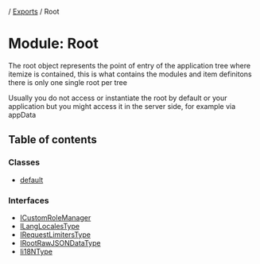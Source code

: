 [](../README.md) / [Exports](../modules.md) / Root

# Module: Root

The root object represents the point of entry of the application tree where
itemize is contained, this is what contains the modules and item definitons
there is only one single root per tree

Usually you do not access or instantiate the root by default or your application
but you might access it in the server side, for example via appData

## Table of contents

### Classes

- [default](../classes/root.default.md)

### Interfaces

- [ICustomRoleManager](../interfaces/root.icustomrolemanager.md)
- [ILangLocalesType](../interfaces/root.ilanglocalestype.md)
- [IRequestLimitersType](../interfaces/root.irequestlimiterstype.md)
- [IRootRawJSONDataType](../interfaces/root.irootrawjsondatatype.md)
- [Ii18NType](../interfaces/root.ii18ntype.md)
